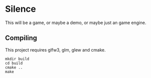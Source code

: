 Silence
=======

This will be a game, or maybe a demo, or maybe just an game engine.

Compiling
---------

This project requires glfw3, glm, glew and cmake.

```
mkdir build
cd build
cmake ..
make
```
